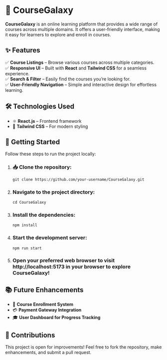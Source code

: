 # 🚀 CourseGalaxy  

**CourseGalaxy** is an online learning platform that provides a wide range of courses across multiple domains. It offers a user-friendly interface, making it easy for learners to explore and enroll in courses.  

## ✨ Features  

✅ **Course Listings** – Browse various courses across multiple categories.  
✅ **Responsive UI** – Built with **React** and **Tailwind CSS** for a seamless experience.  
✅ **Search & Filter** – Easily find the courses you’re looking for.  
✅ **User-Friendly Navigation** – Simple and interactive design for effortless learning.  

## 🛠 Technologies Used  

- ⚛️ **React.js** – Frontend framework  
- 🎨 **Tailwind CSS** – For modern styling   

## 🚀 Getting Started  

Follow these steps to run the project locally:  

1. ### 📥 Clone the repository:

   ```
   git clone https://github.com/your-username/CourseGalaxy.git
   ```

2. ### Navigate to the project directory:

   ```
   cd CourseGalaxy
   ```

3. ### Install the dependencies:

   ```
   npm install
   ```

4. ### Start the development server:

   ```
   npm run start
   ```

5. ### Open your preferred web browser to visit http://localhost:5173 in your browser to explore CourseGalaxy!

## 📚 Future Enhancements
- 📝 **Course Enrollment System**
- 💳 **Payment Gateway Integration**
- 🎓 **User Dashboard for Progress Tracking**

## 🤝 Contributions
This project is open for improvements! Feel free to fork the repository, make enhancements, and submit a pull request.
